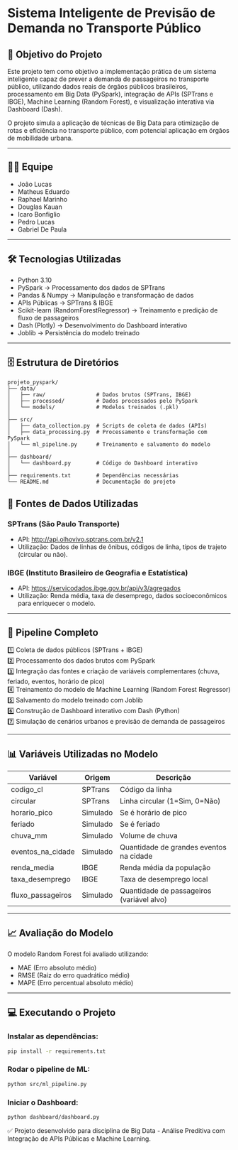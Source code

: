 
# Sistema Inteligente de Previsão de Demanda no Transporte Público

## 🎯 Objetivo do Projeto

Este projeto tem como objetivo a implementação prática de um sistema inteligente capaz de prever a demanda de passageiros no transporte público, utilizando dados reais de órgãos públicos brasileiros, processamento em Big Data (PySpark), integração de APIs (SPTrans e IBGE), Machine Learning (Random Forest), e visualização interativa via Dashboard (Dash).

O projeto simula a aplicação de técnicas de Big Data para otimização de rotas e eficiência no transporte público, com potencial aplicação em órgãos de mobilidade urbana.

---

## 👨‍💻 Equipe

- João Lucas
- Matheus Eduardo
- Raphael Marinho
- Douglas Kauan
- Icaro Bonfiglio
- Pedro Lucas
- Gabriel De Paula

---

## 🛠 Tecnologias Utilizadas

- Python 3.10
- PySpark → Processamento dos dados de SPTrans
- Pandas & Numpy → Manipulação e transformação de dados
- APIs Públicas → SPTrans & IBGE
- Scikit-learn (RandomForestRegressor) → Treinamento e predição de fluxo de passageiros
- Dash (Plotly) → Desenvolvimento do Dashboard interativo
- Joblib → Persistência do modelo treinado

---

## 🗄 Estrutura de Diretórios

```text
projeto_pyspark/
├── data/
│   ├── raw/                # Dados brutos (SPTrans, IBGE)
│   ├── processed/          # Dados processados pelo PySpark
│   └── models/             # Modelos treinados (.pkl)
│
├── src/
│   ├── data_collection.py  # Scripts de coleta de dados (APIs)
│   ├── data_processing.py  # Processamento e transformação com PySpark
│   └── ml_pipeline.py      # Treinamento e salvamento do modelo
│
├── dashboard/
│   └── dashboard.py        # Código do Dashboard interativo
│
├── requirements.txt        # Dependências necessárias
└── README.md               # Documentação do projeto
```

## 🔗 Fontes de Dados Utilizadas

### SPTrans (São Paulo Transporte)
- API: http://api.olhovivo.sptrans.com.br/v2.1
- Utilização: Dados de linhas de ônibus, códigos de linha, tipos de trajeto (circular ou não).

### IBGE (Instituto Brasileiro de Geografia e Estatística)
- API: https://servicodados.ibge.gov.br/api/v3/agregados
- Utilização: Renda média, taxa de desemprego, dados socioeconômicos para enriquecer o modelo.

---

## 🔎 Pipeline Completo

1️⃣ Coleta de dados públicos (SPTrans + IBGE)  
2️⃣ Processamento dos dados brutos com PySpark  
3️⃣ Integração das fontes e criação de variáveis complementares (chuva, feriado, eventos, horário de pico)  
4️⃣ Treinamento do modelo de Machine Learning (Random Forest Regressor)  
5️⃣ Salvamento do modelo treinado com Joblib  
6️⃣ Construção de Dashboard interativo com Dash (Python)  
7️⃣ Simulação de cenários urbanos e previsão de demanda de passageiros

---

## 📊 Variáveis Utilizadas no Modelo

| Variável | Origem | Descrição |
| -------- | ------ | --------- |
| codigo_cl | SPTrans | Código da linha |
| circular | SPTrans | Linha circular (1=Sim, 0=Não) |
| horario_pico | Simulado | Se é horário de pico |
| feriado | Simulado | Se é feriado |
| chuva_mm | Simulado | Volume de chuva |
| eventos_na_cidade | Simulado | Quantidade de grandes eventos na cidade |
| renda_media | IBGE | Renda média da população |
| taxa_desemprego | IBGE | Taxa de desemprego local |
| fluxo_passageiros | Simulado | Quantidade de passageiros (variável alvo) |

---

## 📈 Avaliação do Modelo

O modelo Random Forest foi avaliado utilizando:

- MAE (Erro absoluto médio)
- RMSE (Raiz do erro quadrático médio)
- MAPE (Erro percentual absoluto médio)

---

## 💻 Executando o Projeto

### Instalar as dependências:

```bash
pip install -r requirements.txt
```

### Rodar o pipeline de ML:

```bash
python src/ml_pipeline.py
```

### Iniciar o Dashboard:

```bash
python dashboard/dashboard.py
```

✅ Projeto desenvolvido para disciplina de Big Data - Análise Preditiva com Integração de APIs Públicas e Machine Learning.
